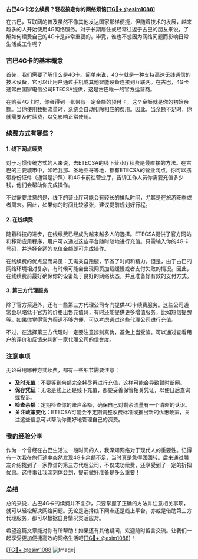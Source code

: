 **古巴4G卡怎么续费？轻松搞定你的网络烦恼[[TG💪+ @esim1088](https://t.me/s/esim1088)]**

在古巴，互联网的普及虽然不像其他发达国家那样便捷，但随着技术的发展，越来越多的人开始使用4G网络服务。对于长期居住或经常往返于古巴的朋友来说，了解如何续费自己的4G卡是非常重要的。毕竟，谁也不想因为网络问题而影响日常生活或工作呢？

### 古巴4G卡的基本概念

首先，我们需要了解什么是4G卡。简单来说，4G卡就是一种支持高速无线通信的技术设备，它可以让用户通过手机或其他智能设备连接到互联网。在古巴，4G卡通常由国家电信公司ETECSA提供，这是古巴唯一的官方运营商。

在购买4G卡时，你会得到一张带有一定金额的预付卡，这个金额就是你的初始余额。当你使用数据流量时，系统会自动扣除相应的费用。因此，当余额不足时，你就需要及时续费，以免影响正常使用。

### 续费方式有哪些？

#### 1. 线下网点续费

对于习惯传统方式的人来说，去ETECSA的线下营业厅续费是最直接的方法。在古巴的主要城市中，如哈瓦那、圣地亚哥等地，都有ETECSA的营业网点。你可以携带身份证件（通常是护照）和4G卡前往营业厅，告诉工作人员你需要充值多少钱，他们会帮助你完成操作。

不过需要注意的是，线下的营业厅可能会有较长的排队时间，尤其是在旅游旺季或者周末。因此，如果你的时间比较紧张，建议提前规划好行程。

#### 2. 在线续费

随着科技的进步，在线续费已经成为越来越多人的选择。ETECSA提供了官方网站和移动应用程序，用户可以通过这些平台随时随地进行充值。只需输入你的4G卡号码，并选择合适的充值金额即可完成操作。

在线续费的优点显而易见：无需亲自跑腿，节省了时间和精力。但是，由于古巴的网络环境相对复杂，有时候可能会出现网页加载缓慢或者支付失败的情况。因此，在线续费前最好确保你的设备处于良好的网络状态，并且准备好有效的支付方式。

#### 3. 第三方代理服务

除了官方渠道外，还有一些第三方代理公司专门提供4G卡续费服务。这些公司通常会以略低于官方的价格出售充值码，有时还能提供更多增值服务，比如短信提醒等。如果你觉得官方渠道不够方便，可以考虑通过这些代理公司进行充值。

不过，在选择第三方代理时一定要注意辨别真伪，避免上当受骗。可以通过查看用户的评价和反馈来判断一家代理公司的信誉度。

### 注意事项

无论采用哪种方式续费，都有一些细节需要注意：

- **及时充值**：不要等到余额完全耗尽再进行充值，这样可能会导致暂时断网。
- **保存凭证**：无论是线上还是线下充值，都要妥善保管相关凭证，以便日后查询或投诉。
- **检查余额**：定期检查你的账户余额，确保自己对剩余流量有一个清晰的认识。
- **关注政策变化**：ETECSA可能会不定期调整收费标准或推出新的优惠政策，关注这些信息可以帮助你更好地管理自己的资费。

### 我的经验分享

作为一个曾经在古巴生活过一段时间的人，我深知网络对于现代人的重要性。记得有一次我在旅行途中突然发现4G卡余额不足，当时真是急得团团转。后来通过朋友介绍找到了一家靠谱的第三方代理公司，不仅成功续费，还享受到了一定的折扣优惠。这件事让我深刻体会到，提前做好准备是多么重要！

### 总结

总的来说，古巴4G卡的续费并不复杂，只要掌握了正确的方法并注意相关事项，就可以轻松解决网络问题。无论是选择线下网点还是线上平台，亦或是借助第三方代理服务，都可以根据自身情况灵活应对。

希望这篇文章能对你有所帮助！如果还有其他疑问，欢迎随时留言交流。让我们一起享受更加便捷高效的网络生活吧[[TG💪+ @esim1088](https://t.me/s/esim1088)]！

[[TG💪+ @esim1088](https://t.me/s/esim1088) ![Image](https://i.postimg.cc/4NQfJmqS/Snipaste-2025-05-13-00-14-12.png)]